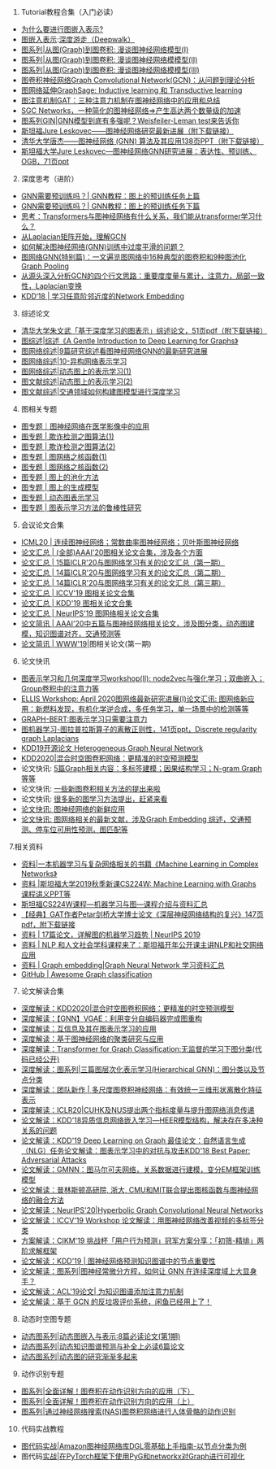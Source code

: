   

1.  Tutorial教程合集（入门必读）

-   [为什么要进行图嵌入表示?](https://link.zhihu.com/?target=http%3A//mp.weixin.qq.com/s%3F__biz%3DMzUyNzcyNzE0Mg%3D%3D%26mid%3D2247484484%26idx%3D1%26sn%3D5eec159195a8df164575d6498cb953d0%26chksm%3Dfa7a6b0dcd0de21b80bb4283f39c404d7b37069866a56048d3552ae702fe7140cc14a22e8d29%26scene%3D21%23wechat_redirect)
-   [图嵌入表示](https://link.zhihu.com/?target=http%3A//mp.weixin.qq.com/s%3F__biz%3DMzUyNzcyNzE0Mg%3D%3D%26mid%3D2247484556%26idx%3D4%26sn%3D18852da4be82fb4f701d4f6ba42f5d63%26chksm%3Dfa7a6bc5cd0de2d38d29e67b50bb691953693e4147f54bf4c61bf17e40dd94c426c21d08e04e%26scene%3D21%23wechat_redirect):[深度游走（Deepwalk）](https://link.zhihu.com/?target=http%3A//mp.weixin.qq.com/s%3F__biz%3DMzUyNzcyNzE0Mg%3D%3D%26mid%3D2247484556%26idx%3D4%26sn%3D18852da4be82fb4f701d4f6ba42f5d63%26chksm%3Dfa7a6bc5cd0de2d38d29e67b50bb691953693e4147f54bf4c61bf17e40dd94c426c21d08e04e%26scene%3D21%23wechat_redirect)
-   [图系列|从图(Graph)到图卷积: 漫谈图神经网络模型(I)](https://link.zhihu.com/?target=http%3A//mp.weixin.qq.com/s%3F__biz%3DMzUyNzcyNzE0Mg%3D%3D%26mid%3D2247484644%26idx%3D1%26sn%3D01e415014e3ad877a19f67ad629f9e23%26chksm%3Dfa7a6badcd0de2bb552df2847c4b8760da29c51c50143f704ab53a83ce0498c55dd4ceb08040%26scene%3D21%23wechat_redirect)
-   [图系列|从图(Graph)到图卷积: 漫谈图神经网络模模型(II)](https://link.zhihu.com/?target=http%3A//mp.weixin.qq.com/s%3F__biz%3DMzUyNzcyNzE0Mg%3D%3D%26mid%3D2247484680%26idx%3D1%26sn%3Dc196834dc58ea353f3040cc68d62310d%26chksm%3Dfa7a6a41cd0de3576c81426ea124804d0152ae79d2766132ebe7560bc5279379fe6b5c9f9b4d%26scene%3D21%23wechat_redirect)
-   [图系列|从图(Graph)到图卷积: 漫谈图神经网络模模型(III)](https://link.zhihu.com/?target=http%3A//mp.weixin.qq.com/s%3F__biz%3DMzUyNzcyNzE0Mg%3D%3D%26mid%3D2247484689%26idx%3D1%26sn%3D10d71e5a8f2efc6033288208ad2b8aaf%26chksm%3Dfa7a6a58cd0de34e44bec470dbf8d04cf141b051ac493b1bf0b7856b55884a3f24d41eedeb93%26scene%3D21%23wechat_redirect)
-   [图卷积神经网络Graph Convolutional Network(GCN)：从问题到理论分析](https://link.zhihu.com/?target=http%3A//mp.weixin.qq.com/s%3F__biz%3DMzUyNzcyNzE0Mg%3D%3D%26mid%3D2247484920%26idx%3D1%26sn%3D27c661c52789dde2ec7cf40b119372e4%26chksm%3Dfa7a6ab1cd0de3a7cf2ad132f0c948ec6b28889274ee9e85838998ebc0a59c7771524fd07030%26scene%3D21%23wechat_redirect)
-   [图网络延伸GraphSage: Inductive learning 和 Transductive learning](https://link.zhihu.com/?target=http%3A//mp.weixin.qq.com/s%3F__biz%3DMzUyNzcyNzE0Mg%3D%3D%26mid%3D2247484950%26idx%3D1%26sn%3D88efa0a10fea109676aa314ac8159a62%26chksm%3Dfa7a695fcd0de049f9ac04724a4fe7b25d8a3b51bc6fe4fd155bdc3ee8798523f8835cf53777%26scene%3D21%23wechat_redirect)
-   [图注意机制GAT：三种注意力机制在图神经网络中的应用和总结](https://link.zhihu.com/?target=http%3A//mp.weixin.qq.com/s%3F__biz%3DMzUyNzcyNzE0Mg%3D%3D%26mid%3D2247485002%26idx%3D1%26sn%3D27cb326941746ee7c748b3391489da12%26chksm%3Dfa7a6903cd0de0150cce16f4e974eec05caf1d197e90a3ad193e1dc7619ed21688582ef4d61e%26scene%3D21%23wechat_redirect)
-   [SGC Networks，一种简化的图神经网络=>产生高达两个数量级的加速](https://link.zhihu.com/?target=http%3A//mp.weixin.qq.com/s%3F__biz%3DMzUyNzcyNzE0Mg%3D%3D%26mid%3D2247485203%26idx%3D2%26sn%3D7493fa5a0fc05f443b026a6a902fd555%26chksm%3Dfa7a685acd0de14c3059b5279f72bda5a74fd8889c9ce8c2d875ed32cf385f155c01b8911b65%26scene%3D21%23wechat_redirect)
-   [图系列GIN|GNN模型到底有多强呢？Weisfeiler-Leman test来告诉你](https://link.zhihu.com/?target=http%3A//mp.weixin.qq.com/s%3F__biz%3DMzUyNzcyNzE0Mg%3D%3D%26mid%3D2247485123%26idx%3D1%26sn%3D64cff98f39a0f231362ae08975f7aa5b%26chksm%3Dfa7a698acd0de09cbab549858911265493c17ead00152a4f56ba0a81957b9c151e9cf30c9afb%26scene%3D21%23wechat_redirect)
-   [斯坦福Jure Leskovec——图神经网络研究最新进展（附下载链接）](https://link.zhihu.com/?target=http%3A//mp.weixin.qq.com/s%3F__biz%3DMzUyNzcyNzE0Mg%3D%3D%26mid%3D2247484714%26idx%3D2%26sn%3D4278c3414006bc467e191fc3b057a602%26chksm%3Dfa7a6a63cd0de37594971fd35556debb3ea7a9cf64e9fb9f58689b135e8dee18c0ca6a7a7cc0%26scene%3D21%23wechat_redirect)
-   [清华大学唐杰——图神经网络 (GNN) 算法及其应用138页PPT（附下载链接）](https://link.zhihu.com/?target=http%3A//mp.weixin.qq.com/s%3F__biz%3DMzUyNzcyNzE0Mg%3D%3D%26mid%3D2247484593%26idx%3D2%26sn%3D82feac250fc56eb24ee5ce30c7030dff%26chksm%3Dfa7a6bf8cd0de2ee071da1ac81401607a4a76dc06f891aba38756d94cf68c3881b341415bace%26scene%3D21%23wechat_redirect)
-   [斯坦福大学Jure Leskovec—图神经网络GNN研究进展：表达性、预训练、OGB，71页ppt](https://link.zhihu.com/?target=http%3A//mp.weixin.qq.com/s%3F__biz%3DMzUyNzcyNzE0Mg%3D%3D%26mid%3D2247486325%26idx%3D1%26sn%3Dd28cb627903dc6df23004fca64c762b0%26chksm%3Dfa7a643ccd0ded2a3b9d50f034ef8a8c21f4449e87b4b367a4171d9c5a1032b0dd5a8e8706ba%26scene%3D21%23wechat_redirect)

2. 深度思考（进阶）

-   [GNN需要预训练吗？| GNN教程：图上的预训练任务上篇](https://link.zhihu.com/?target=http%3A//mp.weixin.qq.com/s%3F__biz%3DMzUyNzcyNzE0Mg%3D%3D%26mid%3D2247484792%26idx%3D2%26sn%3Da1b8562328cdbfbe6c67785e3cf0f5cd%26chksm%3Dfa7a6a31cd0de3273243088a5428af78c020a687d672612f543156802735ccd4f2934bdfddf9%26scene%3D21%23wechat_redirect)
-   [GNN需要预训练吗？| GNN教程：图上的预训练任务下篇](https://link.zhihu.com/?target=http%3A//mp.weixin.qq.com/s%3F__biz%3DMzUyNzcyNzE0Mg%3D%3D%26mid%3D2247485131%26idx%3D1%26sn%3D8056891ddc4075aaebe8211b72adc894%26chksm%3Dfa7a6982cd0de094656ba55fd5305a77cc961526e5fe5e084acba2583b918319b675ae4d2dd6%26scene%3D21%23wechat_redirect)
-   [思考：Transformers与图神经网络有什么关系，我们能从transformer学习什么？](https://link.zhihu.com/?target=http%3A//mp.weixin.qq.com/s%3F__biz%3DMzUyNzcyNzE0Mg%3D%3D%26mid%3D2247487221%26idx%3D1%26sn%3D1a1c220385c965d0619bb88b407b6fc6%26chksm%3Dfa7a61bccd0de8aaa1a5995871f59d322299a7cba40fd46b8820fa68160772f3fe4d8acc1ca1%26scene%3D21%23wechat_redirect)
-   [从Laplacian矩阵开始，理解GCN](https://link.zhihu.com/?target=http%3A//mp.weixin.qq.com/s%3F__biz%3DMzUyNzcyNzE0Mg%3D%3D%26mid%3D2247487092%26idx%3D1%26sn%3Dd634e1af0b685c6c508a7799a4db4e4b%26chksm%3Dfa7a613dcd0de82be2f3d8cc2b042a2e3bee1430274c997fd9ea664faa9c6e34ae17097448d3%26scene%3D21%23wechat_redirect)
-   [如何解决图神经网络(GNN)训练中过度平滑的问题？](https://link.zhihu.com/?target=http%3A//mp.weixin.qq.com/s%3F__biz%3DMzUyNzcyNzE0Mg%3D%3D%26mid%3D2247485213%26idx%3D1%26sn%3D55db3f92b33fd97f70ea931ce720c9e3%26chksm%3Dfa7a6854cd0de1428e500ed9ce78e79a5906c70ee668f8d2a1bf2147d04fe4383a2e6ead4b60%26scene%3D21%23wechat_redirect)
-   [图网络GNN(特别篇)：一文遍览图网络中16种典型的图卷积和9种图池化Graph Pooling](https://link.zhihu.com/?target=http%3A//mp.weixin.qq.com/s%3F__biz%3DMzUyNzcyNzE0Mg%3D%3D%26mid%3D2247486146%26idx%3D1%26sn%3D5ee261f9c390ee3d0d4900111c313bb2%26chksm%3Dfa7a658bcd0dec9d6a3080ca467759922c0aba695cf77b5be8144fa2bc2d13dd6095ffbd2c70%26scene%3D21%23wechat_redirect)
-   [从源头深入分析GCN的四个行文思路：重要度度量与累计，注意力，局部一致性，Laplacian变换](https://link.zhihu.com/?target=http%3A//mp.weixin.qq.com/s%3F__biz%3DMzUyNzcyNzE0Mg%3D%3D%26mid%3D2247485349%26idx%3D2%26sn%3D2f0434a16a253ccc7e338f09f55be49d%26chksm%3Dfa7a68eccd0de1fade505b2ce0db738fb4cae7fdf6fcc50a2dec4a899472f50295fe8bed2996%26scene%3D21%23wechat_redirect)
-   [KDD‘18 | 学习任意阶邻近度的Network Embedding](https://link.zhihu.com/?target=http%3A//mp.weixin.qq.com/s%3F__biz%3DMzUyNzcyNzE0Mg%3D%3D%26mid%3D2247485298%26idx%3D2%26sn%3D50373ec18ed69ab2f9e68668ff4803e5%26chksm%3Dfa7a683bcd0de12da2ce5e106381970eb13d20ce0156c2fe79c56e4897c50216ace6d866042c%26scene%3D21%23wechat_redirect)

3. 综述论文

-   [清华大学朱文武「基于深度学习的图表示」综述论文，51页pdf（附下载链接）](https://link.zhihu.com/?target=http%3A//mp.weixin.qq.com/s%3F__biz%3DMzUyNzcyNzE0Mg%3D%3D%26mid%3D2247485272%26idx%3D1%26sn%3D41318f1c9a7a56dcb5e741986df94617%26chksm%3Dfa7a6811cd0de107b5d3c24a819551c5c58f909e366b3127ea886855d778dc4acafa217dc9d6%26scene%3D21%23wechat_redirect)
-   [图综述|综述《A Gentle Introduction to Deep Learning for Graphs》](https://link.zhihu.com/?target=http%3A//mp.weixin.qq.com/s%3F__biz%3DMzUyNzcyNzE0Mg%3D%3D%26mid%3D2247485203%26idx%3D1%26sn%3Dd978795214e07c6a11621ef630213129%26chksm%3Dfa7a685acd0de14cc88a490265a09e63b6a4b19b4de271fb4bbb40b14d1a5c93600594f8e0ab%26scene%3D21%23wechat_redirect)
-   [图网络综述|9篇研究综述看图神经网络GNN的最新研究进展](https://link.zhihu.com/?target=http%3A//mp.weixin.qq.com/s%3F__biz%3DMzUyNzcyNzE0Mg%3D%3D%26mid%3D2247486071%26idx%3D1%26sn%3D6bfad8168dfd1de20a620f843ca63ecc%26chksm%3Dfa7a653ecd0dec2838a932ddad0107b3ee266297b83392af4916fa0f0d61ea15768c47b3963f%26scene%3D21%23wechat_redirect)
-   [图网络综述|10-异构网络表示学习](https://link.zhihu.com/?target=http%3A//mp.weixin.qq.com/s%3F__biz%3DMzUyNzcyNzE0Mg%3D%3D%26mid%3D2247486104%26idx%3D2%26sn%3D2e4f2a176388d7144b824a52bb3047a8%26chksm%3Dfa7a65d1cd0decc79e085b9bcf4139a878aa0a7ba04a4d9a3c684c09c04876fdc140780bd91e%26scene%3D21%23wechat_redirect)
-   [图网络综述|动态图上的表示学习(1)](https://link.zhihu.com/?target=http%3A//mp.weixin.qq.com/s%3F__biz%3DMzUyNzcyNzE0Mg%3D%3D%26mid%3D2247486694%26idx%3D2%26sn%3D4f6cbe3f77bc41ffbd37b22b4e2f14c5%26chksm%3Dfa7a63afcd0deab987b8f041c29a75bc65816cd18de1d705eeb8ad65a4db641fca5679a47f48%26scene%3D21%23wechat_redirect)
-   [图文献综述|动态图上的表示学习(2)](https://link.zhihu.com/?target=http%3A//mp.weixin.qq.com/s%3F__biz%3DMzUyNzcyNzE0Mg%3D%3D%26mid%3D2247486721%26idx%3D1%26sn%3D37f739855cb6dfc4b43086197f5a09ff%26chksm%3Dfa7a6248cd0deb5e9ba5f4800dc7705cec5b18f538a978ff20d8660d71e9add8e0d0be9c3075%26scene%3D21%23wechat_redirect)
-   [图文献综述|交通领域如何构建图模型进行深度学习](https://link.zhihu.com/?target=http%3A//mp.weixin.qq.com/s%3F__biz%3DMzUyNzcyNzE0Mg%3D%3D%26mid%3D2247487167%26idx%3D2%26sn%3D01c601778ea1405547008f7901e36f03%26chksm%3Dfa7a61f6cd0de8e0158a479977a54947d68669cf906155d11d6a5152f40b840c32fc8355f6b7%26scene%3D21%23wechat_redirect)

4. 图相关专题

-   [图专题｜图神经网络在医学影像中的应用](https://link.zhihu.com/?target=http%3A//mp.weixin.qq.com/s%3F__biz%3DMzUyNzcyNzE0Mg%3D%3D%26mid%3D2247485960%26idx%3D1%26sn%3D66916debf283fcb8cbf07fcdcb342e11%26chksm%3Dfa7a6541cd0dec572a9fb11c5e34b2556f004e2ee819aea294a364843a1865415a2119599a23%26scene%3D21%23wechat_redirect)
-   [图专题 | 欺诈检测之图算法](https://link.zhihu.com/?target=http%3A//mp.weixin.qq.com/s%3F__biz%3DMzUyNzcyNzE0Mg%3D%3D%26mid%3D2247487012%26idx%3D1%26sn%3Ddc538af969299ea1445249c5c4cb0cc8%26chksm%3Dfa7a616dcd0de87b005aab0584f6fa2d67a37bf9093694afec006c740d35c1afd5cbb1a172a9%26scene%3D21%23wechat_redirect)[(1)](https://link.zhihu.com/?target=http%3A//mp.weixin.qq.com/s%3F__biz%3DMzUyNzcyNzE0Mg%3D%3D%26mid%3D2247487012%26idx%3D1%26sn%3Ddc538af969299ea1445249c5c4cb0cc8%26chksm%3Dfa7a616dcd0de87b005aab0584f6fa2d67a37bf9093694afec006c740d35c1afd5cbb1a172a9%26scene%3D21%23wechat_redirect)
-   [图专题 | 欺诈](https://link.zhihu.com/?target=http%3A//mp.weixin.qq.com/s%3F__biz%3DMzUyNzcyNzE0Mg%3D%3D%26mid%3D2247487254%26idx%3D1%26sn%3Dbe6d42c652040a8e8b93fdc651845f1c%26chksm%3Dfa7a605fcd0de949fd1d42c3fffc3944664bbbf1cfa8b43a3fe55fd0bd1434e06a0507f61240%26scene%3D21%23wechat_redirect)[检测之图算法](https://link.zhihu.com/?target=http%3A//mp.weixin.qq.com/s%3F__biz%3DMzUyNzcyNzE0Mg%3D%3D%26mid%3D2247487254%26idx%3D1%26sn%3Dbe6d42c652040a8e8b93fdc651845f1c%26chksm%3Dfa7a605fcd0de949fd1d42c3fffc3944664bbbf1cfa8b43a3fe55fd0bd1434e06a0507f61240%26scene%3D21%23wechat_redirect)[(2)](https://link.zhihu.com/?target=http%3A//mp.weixin.qq.com/s%3F__biz%3DMzUyNzcyNzE0Mg%3D%3D%26mid%3D2247487254%26idx%3D1%26sn%3Dbe6d42c652040a8e8b93fdc651845f1c%26chksm%3Dfa7a605fcd0de949fd1d42c3fffc3944664bbbf1cfa8b43a3fe55fd0bd1434e06a0507f61240%26scene%3D21%23wechat_redirect)
-   [图专题 | 图网络之核函数](https://link.zhihu.com/?target=http%3A//mp.weixin.qq.com/s%3F__biz%3DMzUyNzcyNzE0Mg%3D%3D%26mid%3D2247486887%26idx%3D2%26sn%3D68b4a0487a93e2c1ebe6496d9b2496b0%26chksm%3Dfa7a62eecd0debf8cee3719e5b4566fe1cd520ecfe97f380c675021dd33f99c2f21c5e515d54%26scene%3D21%23wechat_redirect)[(1)](https://link.zhihu.com/?target=http%3A//mp.weixin.qq.com/s%3F__biz%3DMzUyNzcyNzE0Mg%3D%3D%26mid%3D2247486887%26idx%3D2%26sn%3D68b4a0487a93e2c1ebe6496d9b2496b0%26chksm%3Dfa7a62eecd0debf8cee3719e5b4566fe1cd520ecfe97f380c675021dd33f99c2f21c5e515d54%26scene%3D21%23wechat_redirect)
-   [图专题 | 图网络之核函数](https://link.zhihu.com/?target=http%3A//mp.weixin.qq.com/s%3F__biz%3DMzUyNzcyNzE0Mg%3D%3D%26mid%3D2247486749%26idx%3D1%26sn%3Db52297369798585e246b73958a83b3d9%26chksm%3Dfa7a6254cd0deb4251502e6f780a1aee159e049f5c1f456b9431954149c611d6a0d793d0a945%26scene%3D21%23wechat_redirect)[(2)](https://link.zhihu.com/?target=http%3A//mp.weixin.qq.com/s%3F__biz%3DMzUyNzcyNzE0Mg%3D%3D%26mid%3D2247486749%26idx%3D1%26sn%3Db52297369798585e246b73958a83b3d9%26chksm%3Dfa7a6254cd0deb4251502e6f780a1aee159e049f5c1f456b9431954149c611d6a0d793d0a945%26scene%3D21%23wechat_redirect)
-   [图专题 | 图上的池化方法](https://link.zhihu.com/?target=http%3A//mp.weixin.qq.com/s%3F__biz%3DMzUyNzcyNzE0Mg%3D%3D%26mid%3D2247486264%26idx%3D1%26sn%3D242b7fe066c28d83136a46cb1e58e0d2%26chksm%3Dfa7a6471cd0ded674baabcf867aada5830707330a64bc9e0c7e94bb9307f407dd2bfe6201c02%26scene%3D21%23wechat_redirect)
-   [图专题 | 图上的生成模型](https://link.zhihu.com/?target=http%3A//mp.weixin.qq.com/s%3F__biz%3DMzUyNzcyNzE0Mg%3D%3D%26mid%3D2247486302%26idx%3D1%26sn%3Dab434bc382029df9547e043ec5f6fbf8%26chksm%3Dfa7a6417cd0ded01c69500e1a3d94154756b9349bab0e69657b28f70e658005968fe94747f35%26scene%3D21%23wechat_redirect)
-   [图专题 | 动态图表示学习](https://link.zhihu.com/?target=http%3A//mp.weixin.qq.com/s%3F__biz%3DMzUyNzcyNzE0Mg%3D%3D%26mid%3D2247486183%26idx%3D1%26sn%3D8fa1926437ac0541ef15a55d5220050d%26chksm%3Dfa7a65aecd0decb824ebe43432cc00ac8e91d2d6d52a698a96185e39cc8fca9a1c4fe7fa3000%26scene%3D21%23wechat_redirect)
-   [图专题 | 图表示学习方法的鲁棒性研究](https://link.zhihu.com/?target=http%3A//mp.weixin.qq.com/s%3F__biz%3DMzUyNzcyNzE0Mg%3D%3D%26mid%3D2247485314%26idx%3D2%26sn%3Db5e095da2df9aba3dd5b86e1d565805b%26chksm%3Dfa7a68cbcd0de1dda1dddb4b77982eaba4eed6ff395471dd597273d317151b8e20ea471400b9%26scene%3D21%23wechat_redirect)

5. 会议论文合集

-   [ICML20 | 连续图神经网络；常数曲率图神经网络；贝叶斯图神经网络](https://link.zhihu.com/?target=http%3A//mp.weixin.qq.com/s%3F__biz%3DMzUyNzcyNzE0Mg%3D%3D%26mid%3D2247487318%26idx%3D1%26sn%3Dc090ea8c0cd7c43f3f202a104b2d24f0%26chksm%3Dfa7a601fcd0de9091e4d5576d2f940b8c8f24433991095db556fc4bde76d2f8b4340bf3b4f25%26scene%3D21%23wechat_redirect)
-   [论文汇总 | (全部)AAAI'20图相关论文合集，涉及各个方面](https://link.zhihu.com/?target=http%3A//mp.weixin.qq.com/s%3F__biz%3DMzUyNzcyNzE0Mg%3D%3D%26mid%3D2247485415%26idx%3D1%26sn%3D502e76a33a638c7f1bcdadde2b62f174%26chksm%3Dfa7a68aecd0de1b8eb16f36f87ea8532d430290e1e7596cdc04f306556f1f19dbc71c581ab91%26scene%3D21%23wechat_redirect)
-   [论文汇总 | 15篇ICLR'20与图网络学习有关的论文汇总（第一期）](https://link.zhihu.com/?target=http%3A//mp.weixin.qq.com/s%3F__biz%3DMzUyNzcyNzE0Mg%3D%3D%26mid%3D2247485231%26idx%3D3%26sn%3D3b9c9d04f98adb42efb67945bc1024d2%26chksm%3Dfa7a6866cd0de1707d2fb247d5e2278fd303527eef8ac2a95662cb35eb55e19910d35411c074%26scene%3D21%23wechat_redirect)
-   [论文汇总 | 14篇ICLR'20与图网络学习有关的论文汇总（第二期）](https://link.zhihu.com/?target=http%3A//mp.weixin.qq.com/s%3F__biz%3DMzUyNzcyNzE0Mg%3D%3D%26mid%3D2247485231%26idx%3D2%26sn%3Db005305abd9a0aeba2b1d9b188b78f59%26chksm%3Dfa7a6866cd0de1707eaf873e208f54ac8a6a1072cd1e821bec2cabc9bbf47d5bfa28c7e9da4b%26scene%3D21%23wechat_redirect)
-   [论文汇总 | 14篇ICLR'20与图网络学习有关的论文汇总（第三期）](https://link.zhihu.com/?target=http%3A//mp.weixin.qq.com/s%3F__biz%3DMzUyNzcyNzE0Mg%3D%3D%26mid%3D2247485231%26idx%3D1%26sn%3D76ab2995a5adc36c76808d66a9dd074d%26chksm%3Dfa7a6866cd0de170215eab244116bf04f2ee25b4292fd58a838b1717f2e2c31c02c7e1fa30cc%26scene%3D21%23wechat_redirect)
-   [论文汇总 | ICCV'19 图相关论文合集](https://link.zhihu.com/?target=http%3A//mp.weixin.qq.com/s%3F__biz%3DMzUyNzcyNzE0Mg%3D%3D%26mid%3D2247484769%26idx%3D2%26sn%3D3dcd212796787de2ae06a748abafd423%26chksm%3Dfa7a6a28cd0de33ecd4589fb24fb3d7661402b2e5bd469e7b816f403999f9ad3a77b0a55bf03%26scene%3D21%23wechat_redirect)
-   [论文汇总 | KDD'19 图相关论文合集](https://link.zhihu.com/?target=http%3A//mp.weixin.qq.com/s%3F__biz%3DMzUyNzcyNzE0Mg%3D%3D%26mid%3D2247484769%26idx%3D1%26sn%3Def997ac2df5ad9ab9ccdf889bc32d123%26chksm%3Dfa7a6a28cd0de33e720e78d3ec0040c6cb5aedd16d3105e977cce70a0bcaba5961985da83966%26scene%3D21%23wechat_redirect)
-   [论文汇总 | NeurIPS'19 图网络相关论文合集](https://link.zhihu.com/?target=http%3A//mp.weixin.qq.com/s%3F__biz%3DMzUyNzcyNzE0Mg%3D%3D%26mid%3D2247484503%26idx%3D1%26sn%3D6e87a721f588e23868684fab95a745ce%26chksm%3Dfa7a6b1ecd0de2087fedcb57f54906880ffb3edcd7b351e46bfb2772959e201c1018449c81a2%26scene%3D21%23wechat_redirect)
-   [论文简讯 | AAAI'20中五篇与图神经网络相关论文，涉及图分类，动态图建模，知识图谱对齐，交通预测等](https://link.zhihu.com/?target=http%3A//mp.weixin.qq.com/s%3F__biz%3DMzUyNzcyNzE0Mg%3D%3D%26mid%3D2247484982%26idx%3D1%26sn%3D44ddbd939bac98e574707f53d923c529%26chksm%3Dfa7a697fcd0de06914215987c3e9b33fa56e2bbd7b8e9c864af3777f7dd863a08abde7b93847%26scene%3D21%23wechat_redirect)
-   [论文简讯 | WWW'19|](https://link.zhihu.com/?target=http%3A//mp.weixin.qq.com/s%3F__biz%3DMzUyNzcyNzE0Mg%3D%3D%26mid%3D2247484329%26idx%3D1%26sn%3D2a553b2ffcbcd185f4ece070e4d36785%26chksm%3Dfa7a6ce0cd0de5f6761f75d3a463557687f354f6fe809af11176b3d3ca22f5ac0858e128080c%26scene%3D21%23wechat_redirect)图相关论文(第一期)

6. 论文快讯

-   [图表示学习和几何深度学习workshop(II): node2vec与强化学习；双曲嵌入；Group卷积中的注意力等](https://link.zhihu.com/?target=http%3A//mp.weixin.qq.com/s%3F__biz%3DMzUyNzcyNzE0Mg%3D%3D%26mid%3D2247487134%26idx%3D1%26sn%3Da6df25be27fe01dfea1ef9b81927f8ae%26chksm%3Dfa7a61d7cd0de8c1e1d52efc67c7f20ddbd41e85e3ee875faa7a5fefc8078b8243a36128cf6b%26scene%3D21%23wechat_redirect)
-   [ELLIS Workshop: April 2020图网络最新研究进展(I)](https://link.zhihu.com/?target=http%3A//mp.weixin.qq.com/s%3F__biz%3DMzUyNzcyNzE0Mg%3D%3D%26mid%3D2247487046%26idx%3D1%26sn%3Dee4abc37262525a285efbac3f6737601%26chksm%3Dfa7a610fcd0de819d67eea53c88f44e835ffac6c50cbee409da44d707f7da0b8e474d1ca91d5%26scene%3D21%23wechat_redirect)[论文汇讯: 图网络新应用：新燃料发现，有机化学逆合成，多任务学习，单一场景中的检测等等](https://link.zhihu.com/?target=http%3A//mp.weixin.qq.com/s%3F__biz%3DMzUyNzcyNzE0Mg%3D%3D%26mid%3D2247485355%26idx%3D2%26sn%3D48d78eaa30ddae7e9b7ad6a3168e6869%26chksm%3Dfa7a68e2cd0de1f4fadb4e269232298632cc8693de6c1e859d4a12bd620af48f9cc8330dd0bf%26scene%3D21%23wechat_redirect)
-   [GRAPH-BERT:图表示学习只需要注意力](https://link.zhihu.com/?target=http%3A//mp.weixin.qq.com/s%3F__biz%3DMzUyNzcyNzE0Mg%3D%3D%26mid%3D2247487233%26idx%3D2%26sn%3D726e70b049ef673686dbeacc15fc6131%26chksm%3Dfa7a6048cd0de95e7c4730e77e212a59cf33676592e259710b4d816d61b0019d5967f6b031dc%26scene%3D21%23wechat_redirect)
-   [图机器学习-图拉普拉斯算子的离散正则性，141页ppt，Discrete regularity graph Laplacians](https://link.zhihu.com/?target=http%3A//mp.weixin.qq.com/s%3F__biz%3DMzUyNzcyNzE0Mg%3D%3D%26mid%3D2247487211%26idx%3D1%26sn%3D0d73cbeaedcce9f1ffd946c80d08b528%26chksm%3Dfa7a61a2cd0de8b4945d6231012a6adc2378d5ae38e501e2b707cd0c920c6a5e2296594037a2%26scene%3D21%23wechat_redirect)
-   [KDD19开源论文 Heterogeneous Graph Neural Network](https://link.zhihu.com/?target=http%3A//mp.weixin.qq.com/s%3F__biz%3DMzUyNzcyNzE0Mg%3D%3D%26mid%3D2247486640%26idx%3D2%26sn%3Dcb510a11010f2e4139e89f69e8d47288%26chksm%3Dfa7a63f9cd0deaef04e84dd250ab413c7111e37d637460a9d1cdc1b8d2cede2a524efa736a41%26scene%3D21%23wechat_redirect)
-   [KDD2020|混合时空图卷积网络：更精准的时空预测模型](https://link.zhihu.com/?target=http%3A//mp.weixin.qq.com/s%3F__biz%3DMzUyNzcyNzE0Mg%3D%3D%26mid%3D2247487380%26idx%3D1%26sn%3D4189a16de06095c5489af4ac7f046d6a%26chksm%3Dfa7a60ddcd0de9cb8eebacbaab717e5ea626ef1fdb8bb6219ec6ad03276064f79f185811324c%26scene%3D21%23wechat_redirect)
-   论文快讯: [5篇Graph相关内容：多标签建模；因果结构学习；N-gram Graph等等](https://link.zhihu.com/?target=http%3A//mp.weixin.qq.com/s%3F__biz%3DMzUyNzcyNzE0Mg%3D%3D%26mid%3D2247484848%26idx%3D2%26sn%3Da499d1c583cb4ad9405802a6bba26401%26chksm%3Dfa7a6af9cd0de3ef30e76a1bad24764f5f0603a9e7aeab17817f4e3eb55cb7202ce00a8a7052%26scene%3D21%23wechat_redirect)
-   论文快讯: [一些新图卷积相关方法的提出来啦](https://link.zhihu.com/?target=http%3A//mp.weixin.qq.com/s%3F__biz%3DMzUyNzcyNzE0Mg%3D%3D%26mid%3D2247484680%26idx%3D2%26sn%3D7037cb6a2bf20fbe578290bd317df07a%26chksm%3Dfa7a6a41cd0de3578e22273aad8809795436018dadce85aefcee75747faeb4a84c083a2aa576%26scene%3D21%23wechat_redirect)
-   论文快讯: [很多新的图学习方法提出，赶紧来看](https://link.zhihu.com/?target=http%3A//mp.weixin.qq.com/s%3F__biz%3DMzUyNzcyNzE0Mg%3D%3D%26mid%3D2247484411%26idx%3D1%26sn%3Dd994ad7ab9631d789bee842abd45127b%26chksm%3Dfa7a6cb2cd0de5a492b23d8e1994cae7ae50dcc84771ac31fb22cab88b3cdcc5f4685219f9cf%26scene%3D21%23wechat_redirect)
-   [论文快讯: 图神经网络的新鲜应用](https://link.zhihu.com/?target=http%3A//mp.weixin.qq.com/s%3F__biz%3DMzUyNzcyNzE0Mg%3D%3D%26mid%3D2247484300%26idx%3D2%26sn%3D8e03021cba912c4da0f6c45aaad664ec%26chksm%3Dfa7a6cc5cd0de5d3dafda96d585dea749b28c281f6816941559847823303cc31f7140b723578%26scene%3D21%23wechat_redirect)
-   [论文快讯: 图网络相关的最新文献，涉及Graph Embedding 综述，交通预测、停车位可用性预测，图匹配等](https://link.zhihu.com/?target=http%3A//mp.weixin.qq.com/s%3F__biz%3DMzUyNzcyNzE0Mg%3D%3D%26mid%3D2247484936%26idx%3D1%26sn%3Df876044c369fc15244e800572c653b4a%26chksm%3Dfa7a6941cd0de057d834f0bf642e98a758c5470c3429a5ab18b58ff22cf8fdea82d0f4d6acc1%26scene%3D21%23wechat_redirect)

7.相关资料

-   [资料|一本机器学习与复杂网络相关的书籍《Machine Learning in Complex Networks》](https://link.zhihu.com/?target=http%3A//mp.weixin.qq.com/s%3F__biz%3DMzUyNzcyNzE0Mg%3D%3D%26mid%3D2247485174%26idx%3D1%26sn%3Dd0c5ba237e90689afcab26d5618591a1%26chksm%3Dfa7a69bfcd0de0a9060df71e767134bc2eddcf77ec39cbb8e8df2effcfa41417eb8920539f1f%26scene%3D21%23wechat_redirect)
-   [资料 |斯坦福大学2019秋季新课CS224W: Machine Learning with Graphs 课程讲义PPT等](https://link.zhihu.com/?target=http%3A//mp.weixin.qq.com/s%3F__biz%3DMzUyNzcyNzE0Mg%3D%3D%26mid%3D2247485106%26idx%3D1%26sn%3Df06bf54907696f87e68acc84785404d3%26chksm%3Dfa7a69fbcd0de0edb7577a2301bb42ff7fa5fe23c2d41294a4741e453de4e3f4e58879cae4a7%26scene%3D21%23wechat_redirect)
-   [斯坦福CS224W课程—机器学习与图—课程介绍与资料汇总](https://link.zhihu.com/?target=http%3A//mp.weixin.qq.com/s%3F__biz%3DMzUyNzcyNzE0Mg%3D%3D%26mid%3D2247487143%26idx%3D2%26sn%3D14a8a7b0094782388b0ddd5b8f701b0f%26chksm%3Dfa7a61eecd0de8f874727aa04a8d00c12dac3712573cd4e9718019529a42b32de7762e62b7da%26scene%3D21%23wechat_redirect)
-   [【经典】GAT作者Petar剑桥大学博士论文《深层神经网络结构的复兴》147页pdf，附下载链接](https://link.zhihu.com/?target=http%3A//mp.weixin.qq.com/s%3F__biz%3DMzUyNzcyNzE0Mg%3D%3D%26mid%3D2247487078%26idx%3D1%26sn%3D8025547f732e00628a0270b93c3867d1%26chksm%3Dfa7a612fcd0de839dc78c33c3225285fa8f4060ddfb309320abd09dcb3692f0e2fc325ab9b50%26scene%3D21%23wechat_redirect)
-   [资料 | 17篇论文，详解图的机器学习趋势 | NeurIPS 2019](https://link.zhihu.com/?target=http%3A//mp.weixin.qq.com/s%3F__biz%3DMzUyNzcyNzE0Mg%3D%3D%26mid%3D2247485049%26idx%3D1%26sn%3D5a18b2508df75359023a8c8f25c21564%26chksm%3Dfa7a6930cd0de026f89abcc8a33a84d5c40d6943d0f8777d8a6ca247de1828692967d7fa7060%26scene%3D21%23wechat_redirect)
-   [资料 | NLP 和人文社会学科课程来了：](https://link.zhihu.com/?target=http%3A//mp.weixin.qq.com/s%3F__biz%3DMzUyNzcyNzE0Mg%3D%3D%26mid%3D2247484960%26idx%3D2%26sn%3D9b3d5cc21ac6e4f0c14d8875d986a9d8%26chksm%3Dfa7a6969cd0de07f5039e9dda663889f5eebc42539ce61891165a44a4ef445d58995e47329c6%26scene%3D21%23wechat_redirect)[斯坦福开年公开课主讲NLP和社交网络应用](https://link.zhihu.com/?target=http%3A//mp.weixin.qq.com/s%3F__biz%3DMzUyNzcyNzE0Mg%3D%3D%26mid%3D2247484960%26idx%3D2%26sn%3D9b3d5cc21ac6e4f0c14d8875d986a9d8%26chksm%3Dfa7a6969cd0de07f5039e9dda663889f5eebc42539ce61891165a44a4ef445d58995e47329c6%26scene%3D21%23wechat_redirect)
-   [资料 | Graph embedding|Graph Neural Network 学习资料汇总](https://link.zhihu.com/?target=http%3A//mp.weixin.qq.com/s%3F__biz%3DMzUyNzcyNzE0Mg%3D%3D%26mid%3D2247484368%26idx%3D1%26sn%3D8b853a4bede3ee2e7b2fe30d4d8d08d9%26chksm%3Dfa7a6c99cd0de58f960201e924dc3f39dfb05a900b35958d5e590939641f0fe2b5baca9201bb%26scene%3D21%23wechat_redirect)
-   [GitHub | Awesome Graph classification](https://link.zhihu.com/?target=http%3A//mp.weixin.qq.com/s%3F__biz%3DMzUyNzcyNzE0Mg%3D%3D%26mid%3D2247484818%26idx%3D2%26sn%3De89065a89ea21f5ad4ff43c865cc0bc1%26chksm%3Dfa7a6adbcd0de3cdbd578d603ce09b45a23f0341b4f07629160c237b30adfb1034c0c106a70d%26scene%3D21%23wechat_redirect)

7. 论文解读合集

-   [深度解读：KDD2020|混合时空图卷积网络：更精准的时空预测模型](https://link.zhihu.com/?target=http%3A//mp.weixin.qq.com/s%3F__biz%3DMzUyNzcyNzE0Mg%3D%3D%26mid%3D2247487380%26idx%3D1%26sn%3D4189a16de06095c5489af4ac7f046d6a%26chksm%3Dfa7a60ddcd0de9cb8eebacbaab717e5ea626ef1fdb8bb6219ec6ad03276064f79f185811324c%26scene%3D21%23wechat_redirect)
-   [深度解读：【GNN】VGAE：利用变分自编码器完成图重构](https://link.zhihu.com/?target=http%3A//mp.weixin.qq.com/s%3F__biz%3DMzUyNzcyNzE0Mg%3D%3D%26mid%3D2247487327%26idx%3D2%26sn%3D22bb888386815ecf7d682d138b80d837%26chksm%3Dfa7a6016cd0de900d42b9c3e0e0c349f6aa37afbeb5b6ca5d03d885fa310365deb30c54890b5%26scene%3D21%23wechat_redirect)
-   [深度解读：互信息及其在图表示学习的应用](https://link.zhihu.com/?target=http%3A//mp.weixin.qq.com/s%3F__biz%3DMzUyNzcyNzE0Mg%3D%3D%26mid%3D2247487318%26idx%3D2%26sn%3Ded90b395f9e9f049d537b872fb39d6b7%26chksm%3Dfa7a601fcd0de9092a3609ebb972cac1b336747b0a8313baa627add0476ac5bf372858a2255e%26scene%3D21%23wechat_redirect)
-   [深度解读：基于图神经网络的聚类研究与应用](https://link.zhihu.com/?target=http%3A//mp.weixin.qq.com/s%3F__biz%3DMzUyNzcyNzE0Mg%3D%3D%26mid%3D2247487211%26idx%3D2%26sn%3Df83e90d64c2f240a9a488844b070f5dd%26chksm%3Dfa7a61a2cd0de8b4d7c23df0f2480f103e140432066c937215b009411bac7dc0f97cfaf7591a%26scene%3D21%23wechat_redirect)
-   [深度解读：Transformer for Graph Classification:无监督的学习下图分类(代码已经公开)](https://link.zhihu.com/?target=http%3A//mp.weixin.qq.com/s%3F__biz%3DMzUyNzcyNzE0Mg%3D%3D%26mid%3D2247487180%26idx%3D1%26sn%3D020ca04e699b59c8a19269cb6544f62f%26chksm%3Dfa7a6185cd0de893316eabf99af23e60d34c667d1890fff4dbaf1f602509adfbfc7d98df28fe%26scene%3D21%23wechat_redirect)
-   [深度解读：图系列|三篇图层次化表示学习(Hierarchical GNN)：图分类以及节点分类](https://link.zhihu.com/?target=http%3A//mp.weixin.qq.com/s%3F__biz%3DMzUyNzcyNzE0Mg%3D%3D%26mid%3D2247486710%26idx%3D1%26sn%3D78f9fdb33584dc5021daeaf6f027a7ca%26chksm%3Dfa7a63bfcd0deaa98d532764ec158aaefb1f8d20ebafcec09953a9b9f0c7855a373c9e72e775%26scene%3D21%23wechat_redirect)
-   [深度解读：团队新作 | 多尺度图卷积神经网络：有效统一三维形状离散化特征表示](https://link.zhihu.com/?target=http%3A//mp.weixin.qq.com/s%3F__biz%3DMzUyNzcyNzE0Mg%3D%3D%26mid%3D2247487271%26idx%3D2%26sn%3Df5869a1fddd8a90727dd5285433f8acf%26chksm%3Dfa7a606ecd0de978cb1521dfa29e6445e68f9e8493214eaa23ad9d728f4bdee5c859bc9780cd%26scene%3D21%23wechat_redirect)
-   [深度解读：ICLR20|CUHK及NUS提出两个指标度量与提升图网络消息传递](https://link.zhihu.com/?target=http%3A//mp.weixin.qq.com/s%3F__biz%3DMzUyNzcyNzE0Mg%3D%3D%26mid%3D2247487180%26idx%3D2%26sn%3Dc537be21bbf0b8e4b3cc2c0017cc6d2a%26chksm%3Dfa7a6185cd0de8937a89084da3380cf9b63fe76ed7ece7a612fe507dd09f68ebc3ef32d97012%26scene%3D21%23wechat_redirect)
-   [论文解读：KDD'18异质信息网络嵌入学习—HEER模型结构，解决存在多决种关系的问题](https://link.zhihu.com/?target=http%3A//mp.weixin.qq.com/s%3F__biz%3DMzUyNzcyNzE0Mg%3D%3D%26mid%3D2247485403%26idx%3D1%26sn%3D2b945d9f2afd372523378de61b13ef00%26chksm%3Dfa7a6892cd0de184256a249edbf84060ff47428909bdfe41ab28ffefd7d409657f3b5728a86e%26scene%3D21%23wechat_redirect)
-   [论文解读：KDD'19 Deep Learning on Graph 最佳论文：自然语言生成（NLG）任务](https://link.zhihu.com/?target=http%3A//mp.weixin.qq.com/s%3F__biz%3DMzUyNzcyNzE0Mg%3D%3D%26mid%3D2247485403%26idx%3D2%26sn%3D9268405fcb5e730baa13cbee48cd0a27%26chksm%3Dfa7a6892cd0de184f0a113f577b69b739b546512815a00b3c60f32b92daedba4add33db04b36%26scene%3D21%23wechat_redirect)[论文解读：图表示学习中的对抗与攻击KDD'18 Best Paper: Adversarial Attacks](https://link.zhihu.com/?target=http%3A//mp.weixin.qq.com/s%3F__biz%3DMzUyNzcyNzE0Mg%3D%3D%26mid%3D2247485386%26idx%3D2%26sn%3Dae8abe8fac84e9865db6b8b8b5a49b99%26chksm%3Dfa7a6883cd0de19579e1a89216e5728e49e687425baa830ef1328bb0b5e1e26f2ffabab4e737%26scene%3D21%23wechat_redirect)
-   [论文解读：GMNN：图马尔可夫网络，关系数据进行建模，变分EM框架训练模型](https://link.zhihu.com/?target=http%3A//mp.weixin.qq.com/s%3F__biz%3DMzUyNzcyNzE0Mg%3D%3D%26mid%3D2247485189%26idx%3D2%26sn%3D11f10f4ca11227917982eb2f8d3d2d6e%26chksm%3Dfa7a684ccd0de15a1633bbb0c67363a4a173bcd6b438abe42f88bbebc2289ca6fdf2dc559bb1%26scene%3D21%23wechat_redirect)
-   [论文解读：普林斯顿高研院, 浙大, CMU和MIT联合提出图核函数与图神经网络的融合方法](https://link.zhihu.com/?target=http%3A//mp.weixin.qq.com/s%3F__biz%3DMzUyNzcyNzE0Mg%3D%3D%26mid%3D2247485066%26idx%3D1%26sn%3D75a82b6955fabf37c2a89cb87f025abf%26chksm%3Dfa7a69c3cd0de0d5e11e5454e0847711995adf2da5b99b3b5848f0387f69158341a469349410%26scene%3D21%23wechat_redirect)
-   [论文解读：NeurIPS'20|Hyperbolic Graph Convolutional Neural Networks](https://link.zhihu.com/?target=http%3A//mp.weixin.qq.com/s%3F__biz%3DMzUyNzcyNzE0Mg%3D%3D%26mid%3D2247485022%26idx%3D1%26sn%3De829f7a4984cf00647fd999f564182bb%26chksm%3Dfa7a6917cd0de00177867601fd08f107c5c0125525f2ee98936fdac453f20ba63aa7e6b8171f%26scene%3D21%23wechat_redirect)
-   [论文解读：ICCV'19 Workshop 论文解读：用图神经网络改善视频的多标签分类](https://link.zhihu.com/?target=http%3A//mp.weixin.qq.com/s%3F__biz%3DMzUyNzcyNzE0Mg%3D%3D%26mid%3D2247485004%26idx%3D1%26sn%3D0cc6b22eea2929261bf0d63957be7ba2%26chksm%3Dfa7a6905cd0de013f825e2e735649267cd8d5ac34c610d34283a1c00f950d76414c1f7890a35%26scene%3D21%23wechat_redirect)
-   [方案解读：CIKM'19 挑战杯「用户行为预测」冠军方案分享：「初筛-精排」两阶求解框架](https://link.zhihu.com/?target=http%3A//mp.weixin.qq.com/s%3F__biz%3DMzUyNzcyNzE0Mg%3D%3D%26mid%3D2247484954%26idx%3D1%26sn%3Dadfc8e0b42b0df5d07394c5b435b7d14%26chksm%3Dfa7a6953cd0de045758104e1b31bdcca1039e89ed2c4cbf3b443019f738261c48596099a6e5e%26scene%3D21%23wechat_redirect)
-   [论文解读：KDD'19 | 图神经网络预测知识图谱中的节点重要性](https://link.zhihu.com/?target=http%3A//mp.weixin.qq.com/s%3F__biz%3DMzUyNzcyNzE0Mg%3D%3D%26mid%3D2247484810%26idx%3D2%26sn%3D55965f5a552005defdd5a50c71664da4%26chksm%3Dfa7a6ac3cd0de3d54998693a9dcb041f7c7c24e4723099ef9c23f6ee7a09a04643949a79af38%26scene%3D21%23wechat_redirect)
-   [论文解读：图系列|图神经常微分方程，如何让 GNN 在连续深度域上大显身手？](https://link.zhihu.com/?target=http%3A//mp.weixin.qq.com/s%3F__biz%3DMzUyNzcyNzE0Mg%3D%3D%26mid%3D2247485325%26idx%3D1%26sn%3D480459ea0296e3c6ddd1374e2540c89c%26chksm%3Dfa7a68c4cd0de1d2a1a7f3d0b93accd6b927df445370b30552985a9e069abe5e7e4f70c76a76%26scene%3D21%23wechat_redirect)
-   [论文解读：ACL'19论文| 为知识图谱添加注意力机制](https://link.zhihu.com/?target=http%3A//mp.weixin.qq.com/s%3F__biz%3DMzUyNzcyNzE0Mg%3D%3D%26mid%3D2247484503%26idx%3D4%26sn%3D541368c53b1771b6d7bf3800c66aecf5%26chksm%3Dfa7a6b1ecd0de208dc64cf8f1248cf66cf8f1e19547362fb1ea8a8b543b8087b90783ea89757%26scene%3D21%23wechat_redirect)
-   [论文解读：基于 GCN 的反垃圾评价系统，闲鱼已经用上了！](https://link.zhihu.com/?target=http%3A//mp.weixin.qq.com/s%3F__biz%3DMzUyNzcyNzE0Mg%3D%3D%26mid%3D2247484484%26idx%3D2%26sn%3Da6106a43387b83d54ca8458d71063203%26chksm%3Dfa7a6b0dcd0de21bbdeae8b9fb618e39902af49972ed16a33c17869292b383243aae1df7f79f%26scene%3D21%23wechat_redirect)

8. 动态时空图专题

-   [动态图系列|动态图嵌入与表示:8篇必读论文(第1期)](https://link.zhihu.com/?target=http%3A//mp.weixin.qq.com/s%3F__biz%3DMzUyNzcyNzE0Mg%3D%3D%26mid%3D2247485344%26idx%3D1%26sn%3Df297392eea97c6daad3f3b36243ca126%26chksm%3Dfa7a68e9cd0de1ffbc5f17f03d74d483b29ce723a8f0ec160e28782f5ac85eaca7c66ca97e69%26scene%3D21%23wechat_redirect)
-   [动态图系列|动态知识图谱预测与补全上必读6篇论文](https://link.zhihu.com/?target=http%3A//mp.weixin.qq.com/s%3F__biz%3DMzUyNzcyNzE0Mg%3D%3D%26mid%3D2247485337%26idx%3D1%26sn%3D77d935de399466f106068ee47b8d0775%26chksm%3Dfa7a68d0cd0de1c6c60a70303316a60f009def232ba60238ee2b8cddbe5c667f30525e100718%26scene%3D21%23wechat_redirect)
-   [动态图系列|动态图的研究渐渐多起来](https://link.zhihu.com/?target=http%3A//mp.weixin.qq.com/s%3F__biz%3DMzUyNzcyNzE0Mg%3D%3D%26mid%3D2247484503%26idx%3D3%26sn%3D4724428823d432b1def9a6b5fc9ae34c%26chksm%3Dfa7a6b1ecd0de20823056318629db123c831b7295390d549793a7dfc78f37fd2b47553922fb2%26scene%3D21%23wechat_redirect)

9. 动作识别专题

-   [图系列|全面详解！图卷积在动作识别方向的应用（下）](https://link.zhihu.com/?target=http%3A//mp.weixin.qq.com/s%3F__biz%3DMzUyNzcyNzE0Mg%3D%3D%26mid%3D2247485325%26idx%3D3%26sn%3Da8cff9e8921f038428903db9a75f697b%26chksm%3Dfa7a68c4cd0de1d20334803f53b6efe974ca020d49b17a7eef8624194af1e6550a825e22f776%26scene%3D21%23wechat_redirect)
-   [图系列|全面详解！图卷积在动作识别方向的应用（上）](https://link.zhihu.com/?target=http%3A//mp.weixin.qq.com/s%3F__biz%3DMzUyNzcyNzE0Mg%3D%3D%26mid%3D2247485291%26idx%3D2%26sn%3D0c7c8f45d2fe8c053e6b2e68d5e175d5%26chksm%3Dfa7a6822cd0de1348de542ceca991a04b6b74a47ee10ab23edb27be64785fd1e35dc1a470a14%26scene%3D21%23wechat_redirect)
-   [图系列|通过神经网络搜索(NAS)图卷积网络进行人体骨骼的动作识别](https://link.zhihu.com/?target=http%3A//mp.weixin.qq.com/s%3F__biz%3DMzUyNzcyNzE0Mg%3D%3D%26mid%3D2247485272%26idx%3D3%26sn%3D265d04add9407ed493b484afc8410efd%26chksm%3Dfa7a6811cd0de107f476067c5555c5b3cec8d4281287df99d21990c8c69605d267dbb0a8aea2%26scene%3D21%23wechat_redirect)

10. 代码实战教程

-   [图代码实战|Amazon图神经网络库DGL零基础上手指南-以节点分类为例](https://link.zhihu.com/?target=http%3A//mp.weixin.qq.com/s%3F__biz%3DMzUyNzcyNzE0Mg%3D%3D%26mid%3D2247485337%26idx%3D3%26sn%3D44ddeb2446c5ddd8d39307aa4014b9b1%26chksm%3Dfa7a68d0cd0de1c6bd9c55fd9e92dbb5b63d986af7cb2a8ed89e1bc7f28cb540f890d27ed2e1%26scene%3D21%23wechat_redirect)
-   图代码[实战|在PyTorch框架下使用PyG和networkx对Graph进行可视化](https://link.zhihu.com/?target=http%3A//mp.weixin.qq.com/s%3F__biz%3DMzUyNzcyNzE0Mg%3D%3D%26mid%3D2247484792%26idx%3D3%26sn%3Dc6b535e7df656a0d4a59bcf61a09d663%26chksm%3Dfa7a6a31cd0de327923487c4fa07d9c73a39800bf9c51b1b2583e382534891c28b4cbb47b351%26scene%3D21%23wechat_redirect)